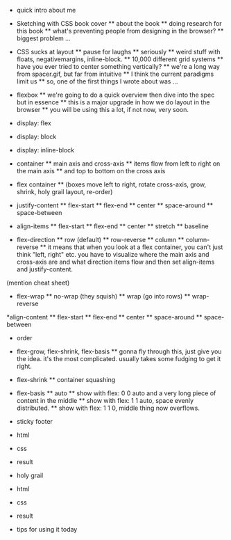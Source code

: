 
* quick intro about me
* Sketching with CSS book cover
** about the book
** doing research for this book
** what's preventing people from designing in the browser?
** biggest problem ...

* CSS sucks at layout
** pause for laughs
** seriously
** weird stuff with floats, negativemargins, inline-block.
** 10,000 different grid systems
** have you ever tried to center something vertically?
** we're a long way from spacer.gif, but far from intuitive
** I think the current paradigms limit us
** so, one of the first things I wrote about was ...

* flexbox
** we're going to do a quick overview then dive into the spec but in essence
** this is a major upgrade in how we do layout in the browser
** you will be using this a lot, if not now, very soon.

* display: flex
* display: block
* display: inline-block

* container
** main axis and cross-axis
** items flow from left to right on the main axis
** and top to bottom on the cross axis

* flex container
** (boxes move left to right, rotate cross-axis, grow, shrink, holy grail layout, re-order)

* justify-content
** flex-start
** flex-end
** center
** space-around
** space-between

* align-items
** flex-start
** flex-end
** center
** stretch
** baseline

* flex-direction
** row (default)
** row-reverse
** column
** column-reverse
** it means that when you look at a flex container, you can't just think "left, right" etc. you have to visualize where the main axis and cross-axis are and what direction items flow and then set align-items and justify-content.

(mention cheat sheet)

* flex-wrap
** no-wrap (they squish)
** wrap (go into rows)
** wrap-reverse

*align-content
** flex-start
** flex-end
** center
** space-around
** space-between

* order

* flex-grow, flex-shrink, flex-basis
** gonna fly through this, just give you the idea. it's the most complicated. usually takes some fudging to get it right. 

* flex-shrink
** container squashing

* flex-basis
** auto
** show with flex: 0 0 auto and a very long piece of content in the middle
** show with flex: 1 1 auto, space evenly distributed.
** show with flex: 1 1 0, middle thing now overflows.

* sticky footer

* html
* css
* result

* holy grail
* html
* css
* result

* tips for using it today

